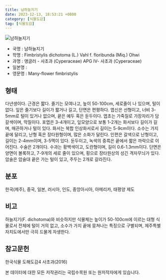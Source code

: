 ```yaml
---
title: 남하늘지기
date: 2023-12-13, 18:53:21 +0800
category: [식물도감]
tag: [식물도감]
---
```




![남하늘지기](http://www.nature.go.kr/fileUpload/plants/basic/illustration/33043_illustration_th2.jpg)
- 국명 : 남하늘지기
- 학명 : Fimbristylis dichotoma (L.) Vahl f. floribunda (Miq.) Ohwi
- 과명 : 앵글러 - 사초과 (Cyperaceae) APG Ⅳ- 사초과 (Cyperaceae)
- 일본명 : 
- 영문명 : Many-flower fimbristylis


## 형태
다년생이다. 근경은 짧다. 줄기는 모여나고, 높이 50-100cm, 세로줄이 나 있으며, 털이 없다. 잎은 줄기보다 길이가 짧거나 길고, 단면은 편평하다. 엽신은 선형이고, 너비 3-5mm로 털이 있거나 없으며, 끝은 예두 혹은 둔두이다. 엽초는 가죽질로 가장자리가 담갈색이며, 막질이다. 포엽은 3-4개이고, 잎모양으로 보통 1-2개는 화서보다 길이가 길며, 매끈하거나 털이 있다. 화서는 복합 인상화서로서 길이는 5-9cm이다. 소수는 가지 끝에 달리고, 난형 혹은 장타원형이며, 많은 소화가 달린다. 인편은 갈색으로 난형이고, 길이는 2-4mm이며, 3-5맥이 있다. 둔두이고, 녹색의 중륵은 끝에서 짧은 까락으로 이어진다. 수술은 2개이다. 수과는 황백색이고, 도란형이며, 길이 0.6-1.3mm이다. 단면은 양면이 볼록하고, 7-9개의 세로 줄이 있으며, 횡으로 장타원상의 성긴 격자무늬가 있다. 암술은 암술대 끝은 가는 털이 있고, 주두는 2개로 갈라진다.
## 분포
한국(제주), 중국, 일본, 러시아, 인도, 중앙아시아, 아메리카, 태평양 제도
## 비고
하늘지기(F. dichotoma)와 비슷하지만 식물체는 높이가 50-100cm에 이르는 대형 식물로서 전체에 털이 거의 없고, 소수가 가지 끝에 뭉쳐나는 특징으로 구별되며, 제주특별자치도에서만 극히 드물게 자생한다.
## 참고문헌
한국식물 도해도감4 사초과(2016)






본 데이터에 대한 모든 저작권리는 국립수목원 또는 원저작자에게 있습니다.

